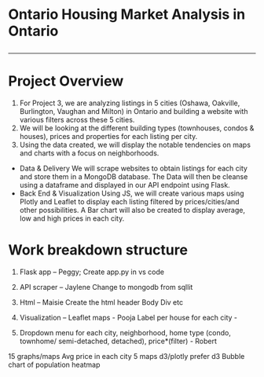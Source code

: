 # Ontario Housing Market Analysis in Ontario <hr>

# Project Overview
1. For Project 3, we are analyzing listings in 5 cities (Oshawa, Oakville, Burlington, Vaughan and Milton) in Ontario and building a website with various filters across these 5 cities. 
2. We will be looking at the different building types (townhouses, condos & houses), prices and properties for each listing per city.
3. Using the data created, we will display the notable tendencies on maps and charts with a focus on neighborhoods.


+ Data & Delivery
We will scrape websites to obtain listings for each city and store them in a MongoDB database.
The Data will then be cleanse using a dataframe and displayed in our API endpoint using Flask.
+ Back End & Visualization
Using JS, we will create various maps using Plotly and Leaflet to display each listing filtered by prices/cities/and other possibilities.
A Bar chart will also be created to display average, low and high prices in each city.


# Work breakdown structure
1. Flask app – Peggy; Create app.py in vs code

2. API scraper – Jaylene
Change to mongodb from sqllit

3. Html – Maisie
Create the html
 header
	Body
	Div
	etc

4. Visualization –
	Leaflet maps - Pooja
	Label per house for each city - 

5. Dropdown menu for each city, neighborhood, home type (condo, townhome/ semi-detached, detached), price*(filter) - Robert

15 graphs/maps
Avg price in each city 5 maps d3/plotly prefer d3
Bubble chart of population
heatmap
